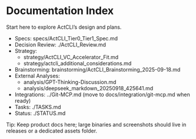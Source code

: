 # Documentation Index

Start here to explore ActCLI’s design and plans.

- Specs: specs/ActCLI_Tier0_Tier1_Spec.md
- Decision Review: ./ActCLI_Review.md
- Strategy:
  - strategy/ActCLI_VC_Accelerator_Fit.md
  - strategy/actcli_additional_considerations.md
- Brainstorming: brainstorming/ActCLI_Brainstorming_2025-09-18.md
- External Analyses:
  - analysis/GPT-Thinking-Discussion.md
  - analysis/deepseek_markdown_20250918_425641.md
- Integrations: ../Git-MCP.md (move to docs/integration/git-mcp.md when ready)
- Tasks: ./TASKS.md
- Status: ./STATUS.md

Tip: Keep product docs here; large binaries and screenshots should live in releases or a dedicated assets folder.
